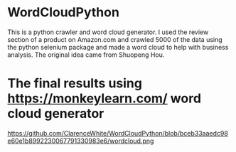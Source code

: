 # WordCloudPython
This is a python crawler and word cloud generator. I used the review section of a product on Amazon.com and crawled 5000 of the data using the python selenium package and made a word cloud to help with business analysis.
The original idea came from Shuopeng Hou.
# The final results using https://monkeylearn.com/ word cloud generator
https://github.com/ClarenceWhite/WordCloudPython/blob/bceb33aaedc98e60e1b8992230067791330983e6/wordcloud.png
